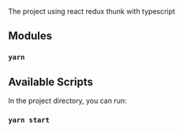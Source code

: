 The project using react redux thunk with typescript

## Modules

### `yarn`

## Available Scripts

In the project directory, you can run:

### `yarn start`
